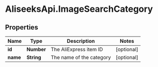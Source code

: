 # AliseeksApi.ImageSearchCategory

## Properties
Name | Type | Description | Notes
------------ | ------------- | ------------- | -------------
**id** | **Number** | The AliExpress item ID  | [optional] 
**name** | **String** | The name of the category  | [optional] 


